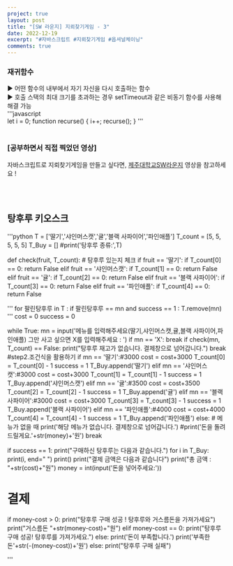 ```yaml
---
project: true
layout: post
title: "[SW 라운지] 지뢰찾기게임 - 3"
date: 2022-12-19
excerpt: "#자바스크립트 #지뢰찾기게임 #옵셔널체이닝"
comments: true
---
```


### 재귀함수 <br>
▶️ 어떤 함수의 내부에서 자기 자신을 다시 호출하는 함수 <br> 
▶️ 호출 스택의 최대 크기를 초과하는 경우 setTimeout과 같은 비동기 함수를 사용해 해결 가능 <br> 
'''javascript
<br>
    let i = 0;
    function recurse() {
      i++;
      recurse();
    }
'''
<br>
<br>

### [공부하면서 직접 찍었던 영상]

자바스크립트로 지뢰찾기게임을 만들고 싶다면, [제주대학교SW라운지](https://www.youtube.com/watch?v=BnpeE3fl3u4&list=PLkb1-AwKYLZb0vV-DPGhtk_wHmrtYnh1G&index=17) 영상을 참고하세요 !

<br>
<br>

## 탕후루 키오스크

'''python
T = ['딸기','샤인머스캣','귤','블랙 사파이어','파인애플']
T_count = [5, 5, 5, 5, 5]
T_Buy = []
#print('탕후루 종류:',T)

def check(fruit, T_count): # 탕후루 있는지 체크
  if fruit == '딸기':
    if T_count[0] == 0:
      return False
  elif fruit == '샤인머스캣':
    if T_count[1] == 0:
      return False
  elif fruit == '귤':
    if T_count[2] == 0:
      return False
  elif fruit == '블랙 사파이어':
    if T_count[3] == 0:
      return False
  elif fruit == '파인애플':
    if T_count[4] == 0:
      return False

'''
for 팔린탕후루 in T :
  if 팔린탕후루 == mn  and  success == 1 :
    T.remove(mn)
'''
cost = 0
success = 0

while True:
  mn = input('메뉴를 입력해주세요(딸기,샤인머스캣,귤,블랙 사파이어,파인애플) 그만 사고 싶으면 X를 입력해주세요 : ')
  if mn == 'X':
    break
  if check(mn, T_count) == False:
    print("탕후루 재고가 없습니다. 결제창으로 넘어갑니다.")
    break
#step2.조건식을 활용하기
  if mn == '딸기':#3000
    cost = cost+3000
    T_count[0] = T_count[0] - 1
    success = 1
    T_Buy.append('딸기')
  elif mn == '샤인머스캣':#3000
    cost = cost+3000
    T_count[1] = T_count[1] - 1
    success = 1
    T_Buy.append('샤인머스캣')
  elif mn == '귤':#3500
    cost = cost+3500
    T_count[2] = T_count[2] - 1
    success = 1
    T_Buy.append('귤')
  elif mn == '블랙 사파이어':#3000
    cost = cost+3000
    T_count[3] = T_count[3] - 1
    success = 1
    T_Buy.append('블랙 사파이어')
  elif mn == '파인애플':#4000
    cost = cost+4000
    T_count[4] = T_count[4] - 1
    success = 1
    T_Buy.append('파인애플')
  else: # 메뉴가 없을 때
    print('해당 메뉴가 없습니다. 결제창으로 넘어갑니다.')
    #print('돈을 돌려드릴게요.'+str(money)+'원')
    break


if success == 1:
  print("구매하신 탕후루는 다음과 같습니다.")
  for i in T_Buy:
    print(i, end=" ")
    print()
  print("결제 금액은 다음과 같습니다")
  print("총 금액 : "+str(cost)+"원")
  money = int(input('돈을 넣어주세요:'))
# 결제
  if money-cost > 0:
    print("탕후루 구매 성공 ! 탕후루와 거스름돈을 가져가세요")
    print("거스름돈 "+str(money-cost)+"원")
  elif money-cost == 0:
    print("탕후루 구매 성공! 탕후루를 가져가세요.")
  else:
    print('돈이 부족합니다.')
    print('부족한 돈'+str(-(money-cost))+'원')
else:
  print("탕후루 구매 실패")

'''

